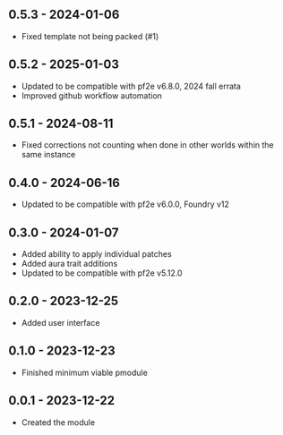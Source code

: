 ## 0.5.3 - 2024-01-06
- Fixed template not being packed (#1)

## 0.5.2 - 2025-01-03
- Updated to be compatible with pf2e v6.8.0, 2024 fall errata
- Improved github workflow automation

## 0.5.1 - 2024-08-11
- Fixed corrections not counting when done in other worlds within the same instance

## 0.4.0 - 2024-06-16
- Updated to be compatible with pf2e v6.0.0, Foundry v12

## 0.3.0 - 2024-01-07
- Added ability to apply individual patches
- Added aura trait additions
- Updated to be compatible with pf2e v5.12.0

## 0.2.0 - 2023-12-25
- Added user interface

## 0.1.0 - 2023-12-23
- Finished minimum viable pmodule

## 0.0.1 - 2023-12-22
- Created the module
